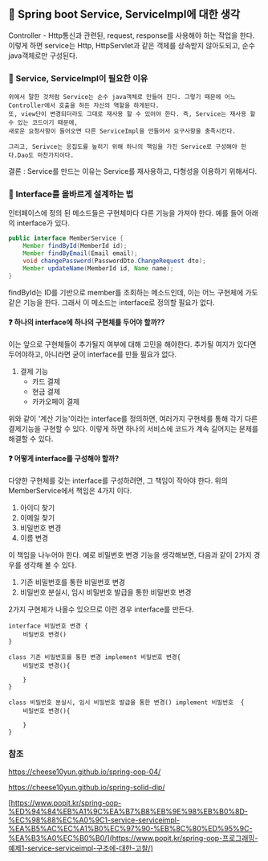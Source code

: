 ## :pushpin: Spring boot Service, ServiceImpl에 대한 생각



Controller - Http통신과 관련된, request, response를 사용해야 하는 작업을 한다. 이렇게 하면 service는 Http, HttpServlet과 같은 객체를 상속받지 않아도되고, 순수 java객체로만 구성된다.



### :baby_chick:  Service, ServiceImpl이 필요한 이유

```
위에서 말한 것처럼 Service는 순수 java객체로 만들어 진다. 그렇기 때문에 어느 Controller에서 호출을 하든 자신의 역할을 하게된다. 
또, view단이 변경되더라도 그대로 재사용 할 수 있어야 한다. 즉, Service는 재사용 할 수 있는 코드이기 때문에, 
새로운 요청사항이 들어오면 다른 ServiceImpl을 만들어서 요구사항을 충족시킨다. 

그리고, Serivce는 응집도를 높히기 위해 하나의 책임을 가진 Service로 구성해야 한다.Dao도 마찬가지이다.
```

결론 : Service를 만드는 이유는 Service를 재사용하고, 다형성을 이용하기 위해서다.



### :baby: Interface를 올바르게 설계하는 법

인터페이스에 정의 된 메소드들은 구현체마다 다른 기능을 가져야 한다. 예를 들어 아래의 interface가 있다.

```java
public interface MemberService {
    Member findById(MemberId id);
    Member findByEmail(Email email);
    void changePassword(PasswordDto.ChangeRequest dto);
    Member updateName(MemberId id, Name name);
}
```

findById는 ID를 기반으로 member를 조회하는 메소드인데, 이는 어느 구현체에 가도 같은 기능을 한다. 그래서 이 메소드는 interface로 정의할 필요가 없다.



#### :question: 하나의 interface에 하나의 구현체를 두어야 할까??

이는 앞으로 구현체들이 추가될지 여부에 대해 고민을 해야한다. 추가될 여지가 있다면 두어야하고, 아니라면 굳이  interface를 만들 필요가 없다.

1. 결제 기능
   - 카드 결제
   - 현금 결제
   - 카카오페이 결제

위와 같이 '계산 기능'이라는 interface를 정의하면, 여러가지 구현체를 통해 각기 다른 결제기능을 구현할 수 있다. 이렇게 하면 하나의 서비스에 코드가 계속 길어지는 문제를 해결할 수 있다.



#### :question: 어떻게 interface를 구성해야 할까?

다양한 구현체를 갖는 interface를 구성하려면, 그 책임이 작아야 한다. 위의 MemberService에서 책임은 4가지 이다.

1. 아이디 찾기
2. 이메일 찾기
3. 비밀번호 변경
4. 이름 변경

이 책임을 나누어야 한다. 예로 비밀번호 변경 기능을 생각해보면, 다음과 같이 2가지 경우를 생각해 볼 수 있다.

1. 기존 비밀번호를 통한 비밀번호 변경
2. 비밀번호 분실시, 임시 비밀번호 발급을 통한 비밀번호 변경

2가지 구현체가 나올수 있으므로 이런 경우 interface를 만든다.

```
interface 비밀번호 변경 {
	비밀번호 변경()
}

class 기존 비밀번호를 통한 변경 implement 비밀번호 변경{
	비밀번호 변경(){
	
	}
}

class 비밀번호 분실시, 임시 비밀번호 발급을 통한 변경() implement 비밀번호  {
	비밀번호 변경(){
	
	}
}
```





### 참조

https://cheese10yun.github.io/spring-oop-04/

https://cheese10yun.github.io/spring-solid-dip/

[https://www.popit.kr/spring-oop-%ED%94%84%EB%A1%9C%EA%B7%B8%EB%9E%98%EB%B0%8D-%EC%98%88%EC%A0%9C1-service-serviceimpl-%EA%B5%AC%EC%A1%B0%EC%97%90-%EB%8C%80%ED%95%9C-%EA%B3%A0%EC%B0%B0/](https://www.popit.kr/spring-oop-프로그래밍-예제1-service-serviceimpl-구조에-대한-고찰/)

